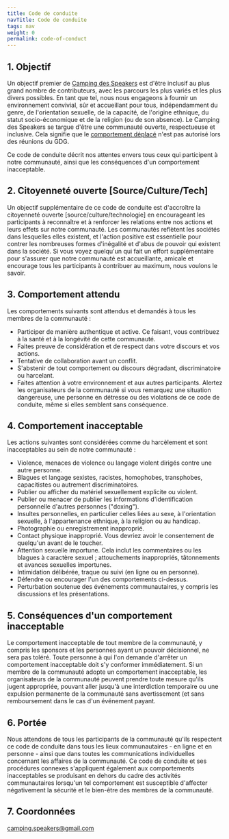 ```yaml
---
title: Code de conduite
navTitle: Code de conduite
tags: nav
weight: 0
permalink: code-of-conduct
---
```


## 1. Objectif

Un objectif premier de [Camping des Speakers](https://camping-speakers.fr/) est d'être inclusif au plus grand nombre de contributeurs, avec les parcours les plus variés et les plus divers possibles. En tant que tel, nous nous engageons à fournir un environnement convivial, sûr et accueillant pour tous, indépendamment du genre, de l'orientation sexuelle, de la capacité, de l'origine ethnique, du statut socio-économique et de la religion (ou de son absence).
Le Camping des Speakers se targue d'être une communauté ouverte, respectueuse et inclusive. Cela signifie que le [comportement déplacé](https://meta.wikimedia.org/wiki/Don%27t_be_a_jerk) n'est pas autorisé lors des réunions du GDG.

Ce code de conduite décrit nos attentes envers tous ceux qui participent à notre communauté, ainsi que les conséquences d'un comportement inacceptable.

## 2. Citoyenneté ouverte [Source/Culture/Tech]

Un objectif supplémentaire de ce code de conduite est d'accroître la citoyenneté ouverte [source/culture/technologie] en encourageant les participants à reconnaître et à renforcer les relations entre nos actions et leurs effets sur notre communauté. Les communautés reflètent les sociétés dans lesquelles elles existent, et l'action positive est essentielle pour contrer les nombreuses formes d'inégalité et d'abus de pouvoir qui existent dans la société. Si vous voyez quelqu'un qui fait un effort supplémentaire pour s'assurer que notre communauté est accueillante, amicale et encourage tous les participants à contribuer au maximum, nous voulons le savoir.

## 3. Comportement attendu

Les comportements suivants sont attendus et demandés à tous les membres de la communauté :

- Participer de manière authentique et active. Ce faisant, vous contribuez à la santé et à la longévité de cette communauté.
- Faites preuve de considération et de respect dans votre discours et vos actions.
- Tentative de collaboration avant un conflit.
- S'abstenir de tout comportement ou discours dégradant, discriminatoire ou harcelant.
- Faites attention à votre environnement et aux autres participants. Alertez les organisateurs de la communauté si vous remarquez une situation dangereuse, une personne en détresse ou des violations de ce code de conduite, même si elles semblent sans conséquence.

## 4. Comportement inacceptable

Les actions suivantes sont considérées comme du harcèlement et sont inacceptables au sein de notre communauté :

- Violence, menaces de violence ou langage violent dirigés contre une autre personne.
- Blagues et langage sexistes, racistes, homophobes, transphobes, capacitistes ou autrement discriminatoires.
- Publier ou afficher du matériel sexuellement explicite ou violent.
- Publier ou menacer de publier les informations d'identification personnelle d'autres personnes ("doxing").
- Insultes personnelles, en particulier celles liées au sexe, à l'orientation sexuelle, à l'appartenance ethnique, à la religion ou au handicap.
- Photographie ou enregistrement inapproprié.
- Contact physique inapproprié. Vous devriez avoir le consentement de quelqu'un avant de le toucher.
- Attention sexuelle importune. Cela inclut les commentaires ou les blagues à caractère sexuel ; attouchements inappropriés, tâtonnements et avances sexuelles importunes.
- Intimidation délibérée, traque ou suivi (en ligne ou en personne).
- Défendre ou encourager l'un des comportements ci-dessus.
- Perturbation soutenue des événements communautaires, y compris les discussions et les présentations.

## 5. Conséquences d'un comportement inacceptable

Le comportement inacceptable de tout membre de la communauté, y compris les sponsors et les personnes ayant un pouvoir décisionnel, ne sera pas toléré.
Toute personne à qui l'on demande d'arrêter un comportement inacceptable doit s'y conformer immédiatement.
Si un membre de la communauté adopte un comportement inacceptable, les organisateurs de la communauté peuvent prendre toute mesure qu'ils jugent appropriée, pouvant aller jusqu'à une interdiction temporaire ou une expulsion permanente de la communauté sans avertissement (et sans remboursement dans le cas d'un événement payant.

## 6. Portée

Nous attendons de tous les participants de la communauté qu'ils respectent ce code de conduite dans tous les lieux communautaires - en ligne et en personne - ainsi que dans toutes les communications individuelles concernant les affaires de la communauté. Ce code de conduite et ses procédures connexes s'appliquent également aux comportements inacceptables se produisant en dehors du cadre des activités communautaires lorsqu'un tel comportement est susceptible d'affecter négativement la sécurité et le bien-être des membres de la communauté.

## 7. Coordonnées

<camping.speakers@gmail.com>